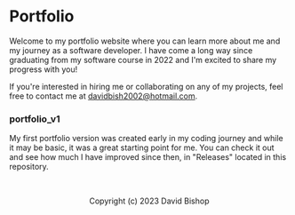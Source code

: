 # Portfolio

Welcome to my portfolio website where you can learn more about me and my journey as a software developer. I have come a long way since graduating from my software course in 2022 and I'm excited to share my progress with you!

If you're interested in hiring me or collaborating on any of my projects, feel free to contact me at [davidbish2002@hotmail.com](mailto:davidbish2002@hotmail.com).

### portfolio_v1

My first portfolio version was created early in my coding journey and while it may be basic, it was a great starting point for me. You can check it out and see how much I have improved since then, in "Releases" located in this repository.

<br />

<p align="center">
  Copyright (c) 2023 David Bishop
</p>
